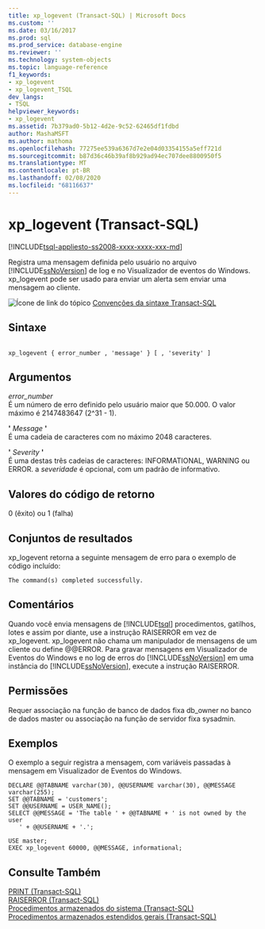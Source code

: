 ```yaml
---
title: xp_logevent (Transact-SQL) | Microsoft Docs
ms.custom: ''
ms.date: 03/16/2017
ms.prod: sql
ms.prod_service: database-engine
ms.reviewer: ''
ms.technology: system-objects
ms.topic: language-reference
f1_keywords:
- xp_logevent
- xp_logevent_TSQL
dev_langs:
- TSQL
helpviewer_keywords:
- xp_logevent
ms.assetid: 7b379ad0-5b12-4d2e-9c52-62465df1fdbd
author: MashaMSFT
ms.author: mathoma
ms.openlocfilehash: 77275ee539a6367d7e2e04d03354155a5eff721d
ms.sourcegitcommit: b87d36c46b39af8b929ad94ec707dee8800950f5
ms.translationtype: MT
ms.contentlocale: pt-BR
ms.lasthandoff: 02/08/2020
ms.locfileid: "68116637"
---
```

# <a name="xp_logevent-transact-sql"></a>xp_logevent (Transact-SQL)
[!INCLUDE[tsql-appliesto-ss2008-xxxx-xxxx-xxx-md](../../includes/tsql-appliesto-ss2008-xxxx-xxxx-xxx-md.md)]

  Registra uma mensagem definida pelo usuário no arquivo [!INCLUDE[ssNoVersion](../../includes/ssnoversion-md.md)] de log e no Visualizador de eventos do Windows. xp_logevent pode ser usado para enviar um alerta sem enviar uma mensagem ao cliente.  
  
 ![Ícone de link do tópico](../../database-engine/configure-windows/media/topic-link.gif "Ícone de link do tópico") [Convenções da sintaxe Transact-SQL](../../t-sql/language-elements/transact-sql-syntax-conventions-transact-sql.md)  
  
## <a name="syntax"></a>Sintaxe  
  
```  
  
xp_logevent { error_number , 'message' } [ , 'severity' ]  
```  
  
## <a name="arguments"></a>Argumentos  
 *error_number*  
 É um número de erro definido pelo usuário maior que 50.000. O valor máximo é 2147483647 (2^31 - 1).  
  
 **'** *Message* **'**  
 É uma cadeia de caracteres com no máximo 2048 caracteres.  
  
 **'** *Severity* **'**  
 É uma destas três cadeias de caracteres: INFORMATIONAL, WARNING ou ERROR. a *severidade* é opcional, com um padrão de informativo.  
  
## <a name="return-code-values"></a>Valores do código de retorno  
 0 (êxito) ou 1 (falha)  
  
## <a name="result-sets"></a>Conjuntos de resultados  
 xp_logevent retorna a seguinte mensagem de erro para o exemplo de código incluído:  
  
 `The command(s) completed successfully.`  
  
## <a name="remarks"></a>Comentários  
 Quando você envia mensagens de [!INCLUDE[tsql](../../includes/tsql-md.md)] procedimentos, gatilhos, lotes e assim por diante, use a instrução RAISERROR em vez de xp_logevent. xp_logevent não chama um manipulador de mensagens de um cliente ou define @@ERROR. Para gravar mensagens em Visualizador de Eventos do Windows e no log de erros do [!INCLUDE[ssNoVersion](../../includes/ssnoversion-md.md)] em uma instância do [!INCLUDE[ssNoVersion](../../includes/ssnoversion-md.md)], execute a instrução RAISERROR.  
  
## <a name="permissions"></a>Permissões  
 Requer associação na função de banco de dados fixa db_owner no banco de dados master ou associação na função de servidor fixa sysadmin.  
  
## <a name="examples"></a>Exemplos  
 O exemplo a seguir registra a mensagem, com variáveis passadas à mensagem em Visualizador de Eventos do Windows.  
  
```  
DECLARE @@TABNAME varchar(30), @@USERNAME varchar(30), @@MESSAGE varchar(255);  
SET @@TABNAME = 'customers';  
SET @@USERNAME = USER_NAME();  
SELECT @@MESSAGE = 'The table ' + @@TABNAME + ' is not owned by the user   
   ' + @@USERNAME + '.';  
  
USE master;  
EXEC xp_logevent 60000, @@MESSAGE, informational;  
```  
  
## <a name="see-also"></a>Consulte Também  
 [PRINT &#40;Transact-SQL&#41;](../../t-sql/language-elements/print-transact-sql.md)   
 [RAISERROR &#40;Transact-SQL&#41;](../../t-sql/language-elements/raiserror-transact-sql.md)   
 [Procedimentos armazenados do sistema &#40;Transact-SQL&#41;](../../relational-databases/system-stored-procedures/system-stored-procedures-transact-sql.md)   
 [Procedimentos armazenados estendidos gerais &#40;Transact-SQL&#41;](../../relational-databases/system-stored-procedures/general-extended-stored-procedures-transact-sql.md)  
  
  
